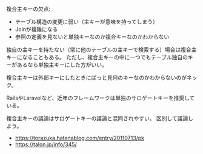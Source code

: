 複合主キーの欠点:

- テーブル構造の変更に弱い（主キーが意味を持ってしまう）
- Joinが複雑になる
- 参照の定義を見ないと単独キーなのか複合キーなのかわからない

独自の主キーを持たない（常に他のテーブルの主キーで検索する）場合は複合主キーになることもある。
ただし、複合主キーの中に一つでもテーブル独自のキーがあるなら単独主キーにした方がいい。

複合主キーは外部キーにしたときにぱっと見何のキーなのかわからないのがネック。

RailsやLaravelなど、近年のフレームワークは単独のサロゲートキーを推奨している。

複合主キーの議論はサロゲートキーの議論と混同されやすい。
区別して議論しよう。

- https://torazuka.hatenablog.com/entry/20110713/pk
- https://talon.jp/info/345/
